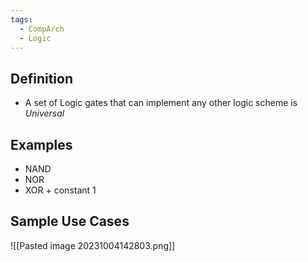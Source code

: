 ```yaml
---
tags:
  - CompArch
  - Logic
---
```

## Definition
- A set of Logic gates that can implement any other logic scheme is *Universal*
## Examples
- NAND
- NOR
- XOR + constant 1
## Sample Use Cases
![[Pasted image 20231004142803.png]]